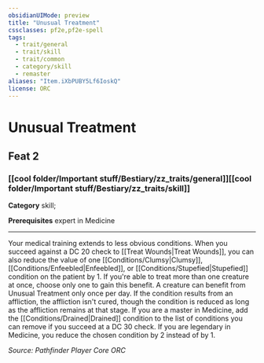 ```yaml
---
obsidianUIMode: preview
title: "Unusual Treatment"
cssclasses: pf2e,pf2e-spell
tags:
  - trait/general
  - trait/skill
  - trait/common
  - category/skill
  - remaster
aliases: "Item.iXbPUBY5Lf6IoskQ"
license: ORC
---
```

# Unusual Treatment
## Feat 2
### [[cool folder/Important stuff/Bestiary/zz_traits/general]][[cool folder/Important stuff/Bestiary/zz_traits/skill]]

**Category** skill; 



**Prerequisites** expert in Medicine
* * *
Your medical training extends to less obvious conditions. When you succeed against a DC 20 check to [[Treat Wounds|Treat Wounds]], you can also reduce the value of one [[Conditions/Clumsy|Clumsy]], [[Conditions/Enfeebled|Enfeebled]], or [[Conditions/Stupefied|Stupefied]] condition on the patient by 1. If you're able to treat more than one creature at once, choose only one to gain this benefit. A creature can benefit from Unusual Treatment only once per day. If the condition results from an affliction, the affliction isn't cured, though the condition is reduced as long as the affliction remains at that stage. If you are a master in Medicine, add the [[Conditions/Drained|Drained]] condition to the list of conditions you can remove if you succeed at a DC 30 check. If you are legendary in Medicine, you reduce the chosen condition by 2 instead of by 1.

*Source: Pathfinder Player Core*
*ORC*